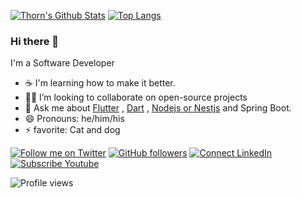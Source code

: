 [![Thorn's Github Stats](https://github-readme-stats.vercel.app/api?username=chornthorn&count_private=true&theme=transparent&show_icons=true&rank_icon=percentile&line_height=24)](https://github.com/chornthorn)
[![Top Langs](https://github-readme-stats-omega-eight-93.vercel.app/api/top-langs/?username=chornthorn&layout=compact&langs_count=8&theme=transparent&size_weight=0.7&count_weight=0.3)]([https://github.com/anuraghazra/github-readme-stats](https://github.com/chornthorn/github-readme-stats))

### Hi there 👋

I'm a Software Developer 

- ☕ I'm learning how to make it better.
- 🧑‍💻 I’m looking to collaborate on open-source projects
- 💬 Ask me about [Flutter](https://flutter.dev) , [Dart](https://dart.dev) , [Nodejs or Nestjs](https://nestjs.com) and Spring Boot.
- 😄 Pronouns: he/him/his
- ⚡ favorite: Cat and dog 

[![Follow me on Twitter](https://img.shields.io/twitter/follow/bong_thorn?style=social)](https://twitter.com/bong_thorn)
[![GitHub followers](https://img.shields.io/github/followers/chornthorn?style=social)](https://github.com/chornthorn)
[![Connect LinkedIn](https://img.shields.io/badge/LinkedIn-informational?style=social&logo=linkedin)](https://www.linkedin.com/in/chornthorn)
[![Subscribe Youtube](https://img.shields.io/badge/Youtube-informational?style=social&logo=youtube)](https://www.youtube.com/@khodedevdotcom)

![Profile views](https://komarev.com/ghpvc/?username=chornthorn&color=brightgreen)
